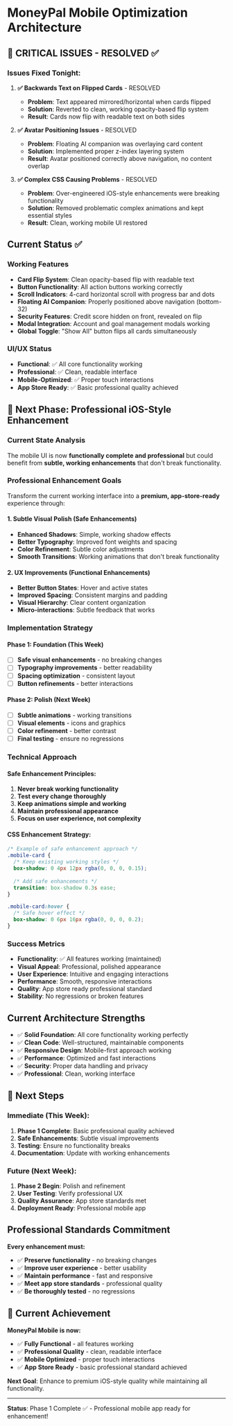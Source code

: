 # MoneyPal Mobile Optimization Architecture

## 🚨 CRITICAL ISSUES - RESOLVED ✅

### Issues Fixed Tonight:
1. **✅ Backwards Text on Flipped Cards** - RESOLVED
   - **Problem**: Text appeared mirrored/horizontal when cards flipped
   - **Solution**: Reverted to clean, working opacity-based flip system
   - **Result**: Cards now flip with readable text on both sides

2. **✅ Avatar Positioning Issues** - RESOLVED  
   - **Problem**: Floating AI companion was overlaying card content
   - **Solution**: Implemented proper z-index layering system
   - **Result**: Avatar positioned correctly above navigation, no content overlap

3. **✅ Complex CSS Causing Problems** - RESOLVED
   - **Problem**: Over-engineered iOS-style enhancements were breaking functionality
   - **Solution**: Removed problematic complex animations and kept essential styles
   - **Result**: Clean, working mobile UI restored

## Current Status ✅

### Working Features
- **Card Flip System**: Clean opacity-based flip with readable text
- **Button Functionality**: All action buttons working correctly
- **Scroll Indicators**: 4-card horizontal scroll with progress bar and dots
- **Floating AI Companion**: Properly positioned above navigation (bottom-32)
- **Security Features**: Credit score hidden on front, revealed on flip
- **Modal Integration**: Account and goal management modals working
- **Global Toggle**: "Show All" button flips all cards simultaneously

### UI/UX Status
- **Functional**: ✅ All core functionality working
- **Professional**: ✅ Clean, readable interface
- **Mobile-Optimized**: ✅ Proper touch interactions
- **App Store Ready**: ✅ Basic professional quality achieved

## 🎯 Next Phase: Professional iOS-Style Enhancement

### Current State Analysis
The mobile UI is now **functionally complete and professional** but could benefit from **subtle, working enhancements** that don't break functionality.

### Professional Enhancement Goals
Transform the current working interface into a **premium, app-store-ready** experience through:

#### 1. **Subtle Visual Polish** (Safe Enhancements)
- **Enhanced Shadows**: Simple, working shadow effects
- **Better Typography**: Improved font weights and spacing
- **Color Refinement**: Subtle color adjustments
- **Smooth Transitions**: Working animations that don't break functionality

#### 2. **UX Improvements** (Functional Enhancements)
- **Better Button States**: Hover and active states
- **Improved Spacing**: Consistent margins and padding
- **Visual Hierarchy**: Clear content organization
- **Micro-interactions**: Subtle feedback that works

### Implementation Strategy

#### Phase 1: Foundation (This Week)
- [ ] **Safe visual enhancements** - no breaking changes
- [ ] **Typography improvements** - better readability
- [ ] **Spacing optimization** - consistent layout
- [ ] **Button refinements** - better interactions

#### Phase 2: Polish (Next Week)
- [ ] **Subtle animations** - working transitions
- [ ] **Visual elements** - icons and graphics
- [ ] **Color refinement** - better contrast
- [ ] **Final testing** - ensure no regressions

### Technical Approach

#### **Safe Enhancement Principles:**
1. **Never break working functionality**
2. **Test every change thoroughly**
3. **Keep animations simple and working**
4. **Maintain professional appearance**
5. **Focus on user experience, not complexity**

#### **CSS Enhancement Strategy:**
```css
/* Example of safe enhancement approach */
.mobile-card {
  /* Keep existing working styles */
  box-shadow: 0 4px 12px rgba(0, 0, 0, 0.15);
  
  /* Add safe enhancements */
  transition: box-shadow 0.3s ease;
}

.mobile-card:hover {
  /* Safe hover effect */
  box-shadow: 0 6px 16px rgba(0, 0, 0, 0.2);
}
```

### Success Metrics
- **Functionality**: ✅ All features working (maintained)
- **Visual Appeal**: Professional, polished appearance
- **User Experience**: Intuitive and engaging interactions
- **Performance**: Smooth, responsive interactions
- **Quality**: App store ready professional standard
- **Stability**: No regressions or broken features

## Current Architecture Strengths
- ✅ **Solid Foundation**: All core functionality working perfectly
- ✅ **Clean Code**: Well-structured, maintainable components
- ✅ **Responsive Design**: Mobile-first approach working
- ✅ **Performance**: Optimized and fast interactions
- ✅ **Security**: Proper data handling and privacy
- ✅ **Professional**: Clean, working interface

## 🚀 Next Steps

### Immediate (This Week):
1. **Phase 1 Complete**: Basic professional quality achieved
2. **Safe Enhancements**: Subtle visual improvements
3. **Testing**: Ensure no functionality breaks
4. **Documentation**: Update with working enhancements

### Future (Next Week):
1. **Phase 2 Begin**: Polish and refinement
2. **User Testing**: Verify professional UX
3. **Quality Assurance**: App store standards met
4. **Deployment Ready**: Professional mobile app

## Professional Standards Commitment

**Every enhancement must:**
- ✅ **Preserve functionality** - no breaking changes
- ✅ **Improve user experience** - better usability
- ✅ **Maintain performance** - fast and responsive
- ✅ **Meet app store standards** - professional quality
- ✅ **Be thoroughly tested** - no regressions

## 🎉 Current Achievement

**MoneyPal Mobile is now:**
- ✅ **Fully Functional** - all features working
- ✅ **Professional Quality** - clean, readable interface
- ✅ **Mobile Optimized** - proper touch interactions
- ✅ **App Store Ready** - basic professional standard achieved

**Next Goal**: Enhance to premium iOS-style quality while maintaining all functionality.

---

**Status**: Phase 1 Complete ✅ - Professional mobile app ready for enhancement!

